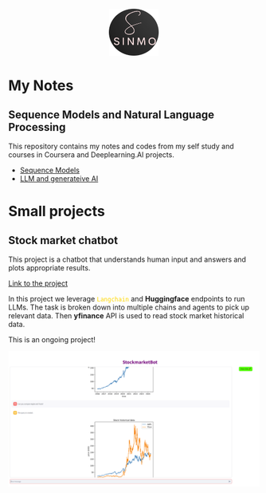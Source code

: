 <p align="center">
<img src="logo.png" alt="Alt text" width="100"/>
</p>

# My Notes
## Sequence Models and Natural Language Processing

This repository contains my notes and codes from my self study and courses in Coursera and Deeplearning.AI projects. 
- [Sequence Models](https://github.com/smolavipour/NLP_by_Sina/blob/main/Sequence%20Models/MyNotes_ML%209-1-Sequence%20Models.md)
- [LLM and generateive AI](LLM_GenAI/MyNotes_ML%209-4-LLM%20Gen%20AI.md)

# Small projects
## Stock market chatbot

This project is a chatbot that understands human input and answers and plots appropriate results. 

[Link to the project](LLM_GenAI/StockmarketBot)

In this project we leverage <code style='color: Gold;'>Langchain</code> and **Huggingface** endpoints to run LLMs. 
The task is broken down into multiple chains and agents to pick up relevant data. Then **yfinance** API is used to read stock market historical data.

This is an ongoing project!

<p align="center">
<img src="LLM_GenAI/images/app.png" alt="Alt text" width="800"/>
</p>

